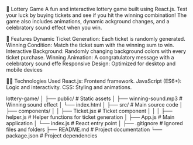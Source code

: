 🎲 Lottery Game
A fun and interactive lottery game built using React.js. Test your luck by buying tickets and see if you hit the winning combination! The game also includes animations, dynamic ackground changes, and a celebratory sound effect when you win.

🚀 Features
Dynamic Ticket Generation: Each ticket is randomly generated.
Winning Condition: Match the ticket sum with the winning sum to win.
Interactive Background: Randomly changing background colors with every ticket purchase.
Winning Animation: A congratulatory message with a celebratory sound effe
Responsive Design: Optimized for desktop and mobile devices

🧑‍💻 Technologies Used
React.js: Frontend framework.
JavaScript (ES6+): Logic and interactivity.
CSS: Styling and animations.

lottery-game/
│
├── public/               # Static assets
│   ├── winning-sound.mp3 # Winning sound effect
│   └── index.html
│
├── src/                  # Main source code
│   ├── components/
│   │   ├── Ticket.jsx    # Ticket component
│   │
│   ├── helper.js         # Helper functions for ticket generation
│   ├── App.js            # Main application
│   └── index.js          # React entry point
│
├── .gitignore            # Ignored files and folders
├── README.md             # Project documentation
└── package.json          # Project dependencies
